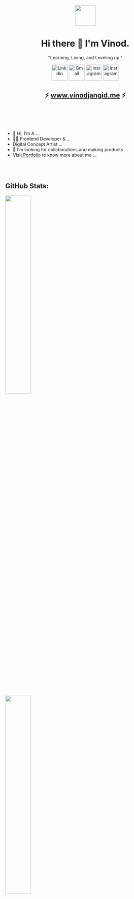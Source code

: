 



<p align="center"><img src="https://github.com/vinodjangid07/vinodjangid07/assets/86096184/fdcd1f9c-22a8-45a8-b586-072c6ef901f5" alt="" height="65"></p>

<h1 align="center">Hi there 👋 I'm Vinod.</h1>
<p align="center">"Learning, Living, and Leveling up."</p>

<p align="center">
 <a href="https://www.linkedin.com/in/vinod-jangid-b401111a1/" target="_blank"><img src="https://github.com/vinodjangid07/vinodjangid07/assets/86096184/2282dd88-2225-45aa-992a-bec8fde0e788" alt="Linkdin" height="50"></a>
  <a href="mailto:infovinodjangid@gmail.com" target="_blank"><img src="https://github.com/vinodjangid07/vinodjangid07/assets/86096184/cbe4890a-aac0-465c-ba24-33458e9f8881" alt="Gmail" height="50"></a>
 <a href="https://www.instagram.com/its_.me._vinod/" target="_blank"><img src="https://github.com/vinodjangid07/vinodjangid07/assets/86096184/1de75b52-f87e-4394-975f-755b198d3536" alt="Instagram" height="50"></a>
  <a href="https://uiverse.io/profile/vinodjangid07" target="_blank"><img src="https://github.com/vinodjangid07/vinodjangid07/assets/86096184/b07ceafc-8cc1-4e4d-a5b4-e1846c40f0c2" alt="Instagram" height="50"></a>
</p>




<h2 align="center">
  ⚡ <a href="https://vinodjangid.me" target="_blank">www.vinodjangid.me</a> ⚡
  <br><br>
</h2>
<br>
<br>




<ul>
  <li>👋 Hi, I’m A ...</li>
  <li>👨‍💻 Frontend Developer & ...</li>
  <li>Digital Concept Artist ...</li>
  <li>💞️ I’m looking for collaborations and making products ...</li>
  <li>Visit  <a href="https://vinodjangid.me/" target="_blank">Portfolio</a> to know more about me ...</li>
</ul>
<br>
<br>
<h2>GitHub Stats:</h2>
<p ><img width = 40% src="https://github-readme-stats.vercel.app/api?username=vinodjangid07&show_icons=true&theme=tokyonight" alt="" >
 <br>
 <br>
<img width = 40% src="https://github-readme-stats.vercel.app/api/top-langs/?username=vinodjangid07&layout=compact&theme=tokyonight" alt="" ></p>


